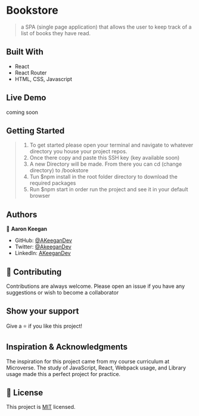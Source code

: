 # Bookstore

> a SPA (single page application) that allows the user to keep track of a list of books they have read.


## Built With

- React
- React Router
- HTML, CSS, Javascript

## Live Demo

coming soon


## Getting Started

>1) To get started please open your terminal and navigate to whatever directory you house your project repos. 
>2) Once there copy and paste this SSH key (key available soon)
>3) A new Directory will be made. From there you can cd (change directory) to /bookstore
>4) Tun $npm install in the root folder directory to download the required packages
>4) Run $npm start in order run the project and see it in your default browser



## Authors

👤 **Aaron Keegan**

- GitHub: [@AKeeganDev](https://github.com/AKeeganDev)
- Twitter: [@AkeeganDev](https://twitter.com/AkeeganDev)
- LinkedIn: [AKeeganDev](https://linkedin.com/in/AKeeganDev)


## 🤝 Contributing
Contributions are always welcome. Please open an issue if you have any suggestions or wish to become a collaborator


## Show your support

Give a ⭐️ if you like this project!

## Inspiration & Acknowledgments

The inspiration for this project came from my course curriculum at Microverse.
The study of JavaScript, React, Webpack usage, and Library usage made this a perfect project for practice.

## 📝 License

This project is [MIT](./MIT.md) licensed.
